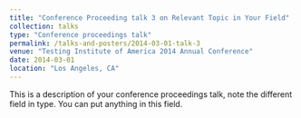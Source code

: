 ```yaml
---
title: "Conference Proceeding talk 3 on Relevant Topic in Your Field"
collection: talks
type: "Conference proceedings talk"
permalink: /talks-and-posters/2014-03-01-talk-3
venue: "Testing Institute of America 2014 Annual Conference"
date: 2014-03-01
location: "Los Angeles, CA"
---
```


This is a description of your conference proceedings talk, note the different field in type. You can put anything in this field.
